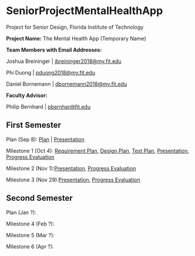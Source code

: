 # SeniorProjectMentalHealthApp
Project for Senior Design, Florida Institute of Technology

**Project Name:** The Mental Health App (Temporary Name)

**Team Members with Email Addresses:**

Joshua Breininger | jbreininger2018@my.fit.edu

Phi Duong | pduong2018@my.fit.edu

Daniel Bornemann | dbornemann2018@my.fit.edu


**Faculty Advisor:**

Philip Bernhard | pbernhar@fit.edu


## First Semester
Plan (Sep 8): [Plan](https://docs.google.com/document/d/1IeEgbKmM26lvSlI4AmkODJFRWOkkOrdHBosrSo3Wh-o/edit?usp=sharing) | [Presentation](https://docs.google.com/presentation/d/1m_gCzdHY1ldnC3FxGUdFw8lTsrP5dHUzHSnxTpiEwR8/edit?usp=sharing)

Milestone 1 (Oct 4): [Requirement Plan](RequirementPlan), [Design Plan](DesignPlan), [Test Plan](TestPlan), [Presentation](Milestone1Presentation), [Progress Evaluation](Milestone1ProgressEvaluation)

Milestone 2 (Nov 1):[Presentation](Milestone2Presentation), [Progress Evaluation](Milestone2ProgressEvaluation)

Milestone 3 (Nov 29):[Presentation](Milestone3Presentation), [Progress Evaluation](Milestone3ProgressEvaluation)


## Second Semester
Plan (Jan ?):

Milestone 4 (Feb ?):

Milestone 5 (Mar ?):

Milestone 6 (Apr ?):



